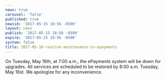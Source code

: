 ```yaml
---
news: true
carousel: 'false'
published: true
newsid: '2017-05-15 18:56 -0500'
layout: news
publish: '2017-05-15 18:56 -0500'
expire: '2017-05-15 18:56 -0500'
system: false
title: 2017-05-16-routine-maintenance-to-epayments
---
```

<p>On Tuesday, May 16th, at 7:00 a.m., the ePayments system will be down for upgrades.  All services are scheduled to be restored by 8:00 a.m. Tuesday, May 16st.  We apologize for any inconvenience.</p>

